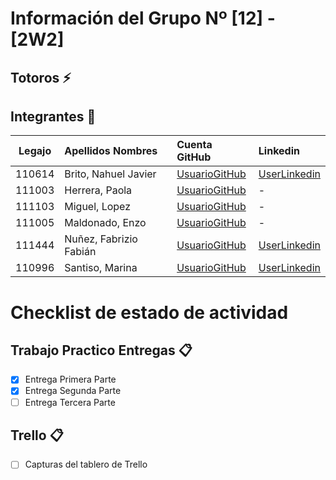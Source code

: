 ﻿# Información del Grupo Nº [12] - [2W2]


## Totoros :zap:

## Integrantes :busts_in_silhouette:

| Legajo| Apellidos Nombres  | Cuenta GitHub | Linkedin
| :------: | :-------- | :-------- | :-------- |
| 110614 | Brito, Nahuel Javier |[UsuarioGitHub](https://github.com/brito-nahuel-2w2-110614)|[UserLinkedin](https://www.linkedin.com/in/nahuel-brito-3a7824198/)|
| 111003 | Herrera, Paola |[UsuarioGitHub](https://github.com/Paola-Herrera-111003-2w2) |-|
| 111103 | Miguel, Lopez |[UsuarioGitHub](https://github.com/miguellopez856) |-|
| 111005 | Maldonado, Enzo |[UsuarioGitHub](https://github.com/111005MaldonadoEnzo2W2)|-|
| 111444 | Nuñez, Fabrizio Fabián |[UsuarioGitHub](https://github.com/fabrizionunez111444)|[UserLinkedin](https://www.linkedin.com/in/fabrizio-nu%C3%B1ez-191295179/)|
| 110996 | Santiso, Marina |[UsuarioGitHub](https://github.com/110996santisomarina)|[UserLinkedin](https://www.linkedin.com/in/marina-santiso-filippi-26a4b415b/)|


# Checklist de estado de actividad

## Trabajo Practico Entregas :clipboard:
- [x] Entrega Primera Parte
- [x] Entrega Segunda Parte
- [ ] Entrega Tercera Parte

## Trello :clipboard:
- [ ] Capturas del tablero de Trello

